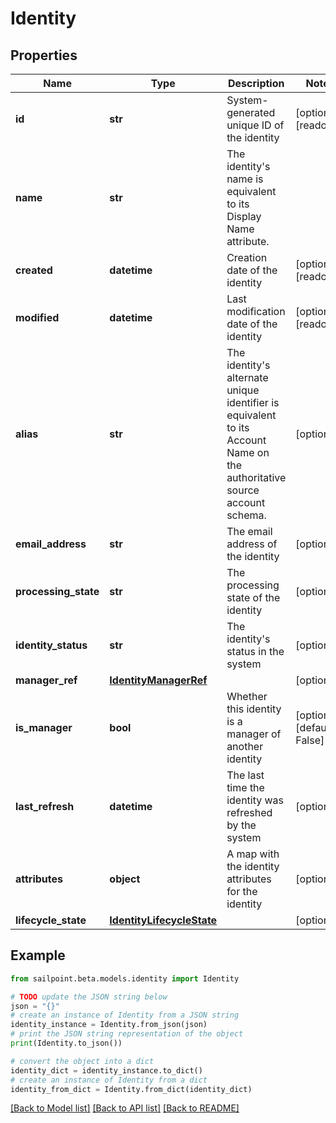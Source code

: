 # Identity


## Properties

Name | Type | Description | Notes
------------ | ------------- | ------------- | -------------
**id** | **str** | System-generated unique ID of the identity | [optional] [readonly] 
**name** | **str** | The identity&#39;s name is equivalent to its Display Name attribute. | 
**created** | **datetime** | Creation date of the identity | [optional] [readonly] 
**modified** | **datetime** | Last modification date of the identity | [optional] [readonly] 
**alias** | **str** | The identity&#39;s alternate unique identifier is equivalent to its Account Name on the authoritative source account schema. | [optional] 
**email_address** | **str** | The email address of the identity | [optional] 
**processing_state** | **str** | The processing state of the identity | [optional] 
**identity_status** | **str** | The identity&#39;s status in the system | [optional] 
**manager_ref** | [**IdentityManagerRef**](IdentityManagerRef.md) |  | [optional] 
**is_manager** | **bool** | Whether this identity is a manager of another identity | [optional] [default to False]
**last_refresh** | **datetime** | The last time the identity was refreshed by the system | [optional] 
**attributes** | **object** | A map with the identity attributes for the identity | [optional] 
**lifecycle_state** | [**IdentityLifecycleState**](IdentityLifecycleState.md) |  | [optional] 

## Example

```python
from sailpoint.beta.models.identity import Identity

# TODO update the JSON string below
json = "{}"
# create an instance of Identity from a JSON string
identity_instance = Identity.from_json(json)
# print the JSON string representation of the object
print(Identity.to_json())

# convert the object into a dict
identity_dict = identity_instance.to_dict()
# create an instance of Identity from a dict
identity_from_dict = Identity.from_dict(identity_dict)
```
[[Back to Model list]](../README.md#documentation-for-models) [[Back to API list]](../README.md#documentation-for-api-endpoints) [[Back to README]](../README.md)


